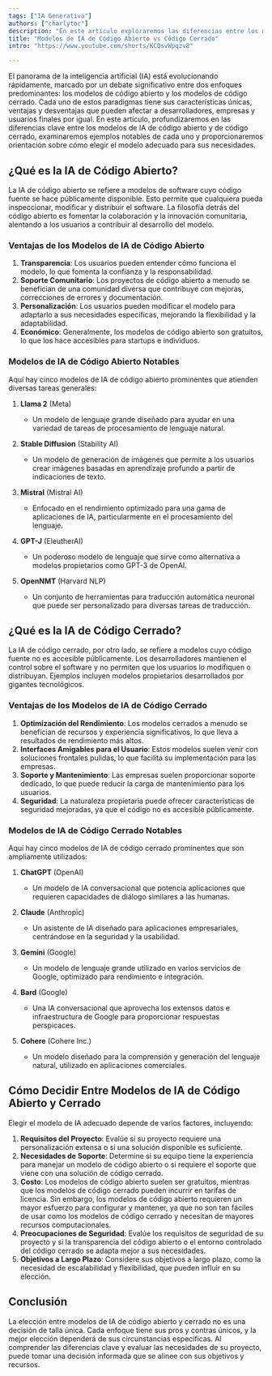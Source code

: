 ```yaml
---
tags: ["IA Generativa"]
authors: ["charlytoc"]
description: "En este artículo exploraremos las diferencias entre los modelos de IA de código abierto y de código cerrado."
title: "Modelos de IA de Código Abierto vs Código Cerrado"
intro: "https://www.youtube.com/shorts/KCQsvWpqzv8"

---
```


El panorama de la inteligencia artificial (IA) está evolucionando rápidamente, marcado por un debate significativo entre dos enfoques predominantes: los modelos de código abierto y los modelos de código cerrado. Cada uno de estos paradigmas tiene sus características únicas, ventajas y desventajas que pueden afectar a desarrolladores, empresas y usuarios finales por igual. En este artículo, profundizaremos en las diferencias clave entre los modelos de IA de código abierto y de código cerrado, examinaremos ejemplos notables de cada uno y proporcionaremos orientación sobre cómo elegir el modelo adecuado para sus necesidades.

## ¿Qué es la IA de Código Abierto?

La IA de código abierto se refiere a modelos de software cuyo código fuente se hace públicamente disponible. Esto permite que cualquiera pueda inspeccionar, modificar y distribuir el software. La filosofía detrás del código abierto es fomentar la colaboración y la innovación comunitaria, alentando a los usuarios a contribuir al desarrollo del modelo.

### Ventajas de los Modelos de IA de Código Abierto
1. **Transparencia**: Los usuarios pueden entender cómo funciona el modelo, lo que fomenta la confianza y la responsabilidad.
2. **Soporte Comunitario**: Los proyectos de código abierto a menudo se benefician de una comunidad diversa que contribuye con mejoras, correcciones de errores y documentación.
3. **Personalización**: Los usuarios pueden modificar el modelo para adaptarlo a sus necesidades específicas, mejorando la flexibilidad y la adaptabilidad.
4. **Económico**: Generalmente, los modelos de código abierto son gratuitos, lo que los hace accesibles para startups e individuos.

### Modelos de IA de Código Abierto Notables
Aquí hay cinco modelos de IA de código abierto prominentes que atienden diversas tareas generales:

1. **Llama 2** (Meta)
   - Un modelo de lenguaje grande diseñado para ayudar en una variedad de tareas de procesamiento de lenguaje natural.
   
2. **Stable Diffusion** (Stability AI)
   - Un modelo de generación de imágenes que permite a los usuarios crear imágenes basadas en aprendizaje profundo a partir de indicaciones de texto.

3. **Mistral** (Mistral AI)
   - Enfocado en el rendimiento optimizado para una gama de aplicaciones de IA, particularmente en el procesamiento del lenguaje.

4. **GPT-J** (EleutherAI)
   - Un poderoso modelo de lenguaje que sirve como alternativa a modelos propietarios como GPT-3 de OpenAI.

5. **OpenNMT** (Harvard NLP)
   - Un conjunto de herramientas para traducción automática neuronal que puede ser personalizado para diversas tareas de traducción.

## ¿Qué es la IA de Código Cerrado?

La IA de código cerrado, por otro lado, se refiere a modelos cuyo código fuente no es accesible públicamente. Los desarrolladores mantienen el control sobre el software y no permiten que los usuarios lo modifiquen o distribuyan. Ejemplos incluyen modelos propietarios desarrollados por gigantes tecnológicos.

### Ventajas de los Modelos de IA de Código Cerrado
1. **Optimización del Rendimiento**: Los modelos cerrados a menudo se benefician de recursos y experiencia significativos, lo que lleva a resultados de rendimiento más altos.
2. **Interfaces Amigables para el Usuario**: Estos modelos suelen venir con soluciones frontales pulidas, lo que facilita su implementación para las empresas.
3. **Soporte y Mantenimiento**: Las empresas suelen proporcionar soporte dedicado, lo que puede reducir la carga de mantenimiento para los usuarios.
4. **Seguridad**: La naturaleza propietaria puede ofrecer características de seguridad mejoradas, ya que el código no es accesible públicamente.

### Modelos de IA de Código Cerrado Notables
Aquí hay cinco modelos de IA de código cerrado prominentes que son ampliamente utilizados:

1. **ChatGPT** (OpenAI)
   - Un modelo de IA conversacional que potencia aplicaciones que requieren capacidades de diálogo similares a las humanas.

2. **Claude** (Anthropic)
   - Un asistente de IA diseñado para aplicaciones empresariales, centrándose en la seguridad y la usabilidad.

3. **Gemini** (Google)
   - Un modelo de lenguaje grande utilizado en varios servicios de Google, optimizado para rendimiento e integración.

4. **Bard** (Google)
   - Una IA conversacional que aprovecha los extensos datos e infraestructura de Google para proporcionar respuestas perspicaces.

5. **Cohere** (Cohere Inc.)
   - Un modelo diseñado para la comprensión y generación del lenguaje natural, utilizado en aplicaciones comerciales.

## Cómo Decidir Entre Modelos de IA de Código Abierto y Cerrado

Elegir el modelo de IA adecuado depende de varios factores, incluyendo:

1. **Requisitos del Proyecto**: Evalúe si su proyecto requiere una personalización extensa o si una solución disponible es suficiente.
3. **Necesidades de Soporte**: Determine si su equipo tiene la experiencia para manejar un modelo de código abierto o si requiere el soporte que viene con una solución de código cerrado.
2. **Costo**: Los modelos de código abierto suelen ser gratuitos, mientras que los modelos de código cerrado pueden incurrir en tarifas de licencia. Sin embargo, los modelos de código abierto requieren un mayor esfuerzo para configurar y mantener, ya que no son tan fáciles de usar como los modelos de código cerrado y necesitan de mayores recursos computacionales.
4. **Preocupaciones de Seguridad**: Evalúe los requisitos de seguridad de su proyecto y si la transparencia del código abierto o el entorno controlado del código cerrado se adapta mejor a sus necesidades.
5. **Objetivos a Largo Plazo**: Considere sus objetivos a largo plazo, como la necesidad de escalabilidad y flexibilidad, que pueden influir en su elección.

## Conclusión

La elección entre modelos de IA de código abierto y cerrado no es una decisión de talla única. Cada enfoque tiene sus pros y contras únicos, y la mejor elección dependerá de sus circunstancias específicas. Al comprender las diferencias clave y evaluar las necesidades de su proyecto, puede tomar una decisión informada que se alinee con sus objetivos y recursos.
